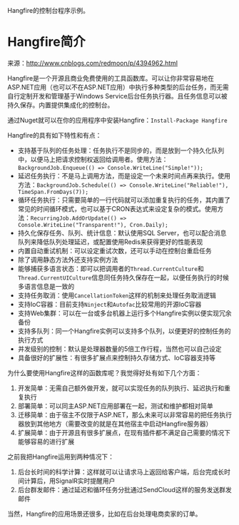 Hangfire的控制台程序示例。

# Hangfire简介

来源：http://www.cnblogs.com/redmoon/p/4394962.html

Hangfire是一个开源且商业免费使用的工具函数库。可以让你非常容易地在ASP.NET应用（也可以不在ASP.NET应用）中执行多种类型的后台任务，而无需自行定制开发和管理基于Windows Service后台任务执行器。且任务信息可以被持久保存。内置提供集成化的控制台。

通过Nuget就可以在你的应用程序中安装Hangfire：`Install-Package Hangfire`

Hangfire的具有如下特性和有点：

- 支持基于队列的任务处理：任务执行不是同步的，而是放到一个持久化队列中，以便马上把请求控制权返回给调用者。使用方法：`BackgroundJob.Enqueue(() => Console.WriteLine("Simple!"));`
- 延迟任务执行：不是马上调用方法，而是设定一个未来时间点再来执行。使用方法：`BackgroundJob.Schedule(() => Console.WriteLine("Reliable!"), TimeSpan.FromDays(7));`
- 循环任务执行：只需要简单的一行代码就可以添加重复执行的任务，其内置了常见的时间循环模式，也可以基于CRON表达式来设定复杂的模式。使用方法：`RecurringJob.AddOrUpdate(() => Console.WriteLine("Transparent!"), Cron.Daily);`
- 持久化保存任务、队列、统计信息：默认使用SQL Server，也可以配合消息队列来降低队列处理延迟，或配置使用Redis来获得更好的性能表现
- 内置自动重试机制：可以设定重试次数，还可以手动在控制台重启任务
- 除了调用静态方法外还支持实例方法
- 能够捕获多语言状态：即可以把调用者的`Thread.CurrentCulture`和`Thread.CurrentUICulture`信息同任务持久保存在一起，以便任务执行的时候多语言信息是一致的
- 支持任务取消：使用`CancellationToken`这样的机制来处理任务取消逻辑
- 支持IoC容器：目前支持`Ninject`和`Autofac`比较常用的开源IoC容器
- 支持Web集群：可以在一台或多台机器上运行多个Hangfire实例以便实现冗余备份
- 支持多队列：同一个Hangfire实例可以支持多个队列，以便更好的控制任务的执行方式
- 并发级别的控制：默认是处理器数量的5倍工作行程，当然也可以自己设定
- 具备很好的扩展性：有很多扩展点来控制持久存储方式、IoC容器支持等

为什么要使用Hangfire这样的函数库呢？我觉得好处有如下几个方面：

1. 开发简单：无需自己额外做开发，就可以实现任务的队列执行、延迟执行和重复执行
2. 部署简单：可以同主ASP.NET应用部署在一起，测试和维护都相对简单
3. 迁移简单：由于宿主不仅限于ASP.NET，那么未来可以非常容易的把任务执行器放到其他地方（需要改变的就是在其他宿主中启动Hangfire服务器）
4. 扩展简单：由于开源且有很多扩展点，在现有插件都不满足自己需要的情况下能够容易的进行扩展

之前我把Hangfire运用到两种情况下：

1. 后台长时间的科学计算：这样就可以让请求马上返回给客户端，后台完成长时间计算后，用SignalR实时提醒用户
2. 后台群发邮件：通过延迟和循环任务分批通过SendCloud这样的服务发送群发邮件

当然，Hangfire的应用场景还很多，比如在后台处理电商卖家的订单。